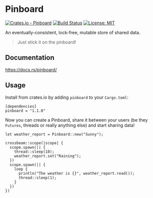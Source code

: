 # Pinboard

[![Crates.io - Pinboard](https://img.shields.io/crates/v/pinboard.svg)](https://crates.io/crates/pinboard) [![Build Status](https://travis-ci.org/bossmc/pinboard.svg?branch=master)](https://travis-ci.org/bossmc/pinboard) [![License: MIT](https://img.shields.io/badge/License-MIT-green.svg)](https://opensource.org/licenses/MIT)

An eventually-consistent, lock-free, mutable store of shared data.

> Just stick it on the pinboard!

## Documentation

https://docs.rs/pinboard/

## Usage

Install from crates.io by adding `pinboard` to your `Cargo.toml`:

```
[dependencies]
pinboard = "1.1.0"
```

Now you can create a Pinboard, share it between your users (be they `Futures`, threads or really anything else) and start sharing data!

```
let weather_report = Pinboard::new("Sunny");

crossbeam::scope(|scope| {
  scope.spawn(|| {
    thread::sleep(10);
    weather_report.set("Raining");
  })
  scope.spawn(|| {
    loop {
      println("The weather is {}", weather_report.read());
      thread::sleep(1);
    }
  })
})
```
